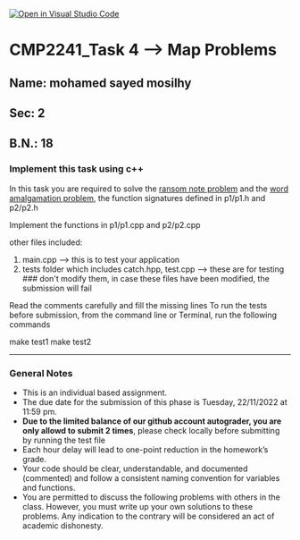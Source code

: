 [![Open in Visual Studio Code](https://classroom.github.com/assets/open-in-vscode-c66648af7eb3fe8bc4f294546bfd86ef473780cde1dea487d3c4ff354943c9ae.svg)](https://classroom.github.com/online_ide?assignment_repo_id=9350935&assignment_repo_type=AssignmentRepo)
# CMP2241_Task 4 --> Map Problems

## Name: mohamed sayed mosilhy
## Sec: 2
## B.N.: 18


### Implement this task using c++
In this task you are required to solve the [ransom note problem](https://leetcode.com/problems/ransom-note/description/) and the [word amalgamation problem](https://onlinejudge.org/index.php?option=onlinejudge&Itemid=8&category=357&page=show_problem&problem=583), the function signatures defined in p1/p1.h and p2/p2.h

Implement the functions in p1/p1.cpp and p2/p2.cpp 

other files included:
1. main.cpp --> this is to test your application
2. tests folder which includes catch.hpp, test.cpp --> these are for testing ### don't modify them, in case these files have been modified, the submission will fail

Read the comments carefully and fill the missing lines
To run the tests before submission, from the command line or Terminal, run the following commands

make test1
make test2

---

### General Notes
- This is an individual based assignment.
- The due date for the submission of this phase is Tuesday, 22/11/2022 at 11:59 pm.
- **Due to the limited balance of our github account autograder, you are only allowd to submit 2 times**, please check locally before submitting by running the test file
- Each hour delay will lead to one-point reduction in the homework’s grade.
- Your code should be clear, understandable, and documented (commented) and follow a consistent naming convention for variables and functions.
- You are permitted to discuss the following problems with others in the class. However, you must write up your own solutions to these problems. Any indication to the contrary will be considered an act of academic dishonesty. 

